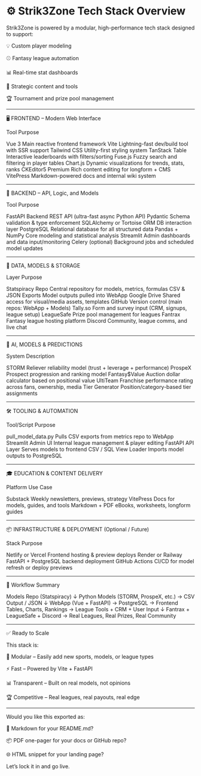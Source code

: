 
# ⚙️ Strik3Zone Tech Stack Overview

Strik3Zone is powered by a modular, high-performance tech stack designed to support:

💡 Custom player modeling

⚾ Fantasy league automation

📊 Real-time stat dashboards

🧠 Strategic content and tools

🏆 Tournament and prize pool management



---

🖥️ FRONTEND – Modern Web Interface

Tool	Purpose

Vue 3	Main reactive frontend framework
Vite	Lightning-fast dev/build tool with SSR support
Tailwind CSS	Utility-first styling system
TanStack Table	Interactive leaderboards with filters/sorting
Fuse.js	Fuzzy search and filtering in player tables
Chart.js	Dynamic visualizations for trends, stats, ranks
CKEditor5 Premium	Rich content editing for longform + CMS
VitePress	Markdown-powered docs and internal wiki system



---

🧠 BACKEND – API, Logic, and Models

Tool	Purpose

FastAPI	Backend REST API (ultra-fast async Python API)
Pydantic	Schema validation & type enforcement
SQLAlchemy or Tortoise ORM	DB interaction layer
PostgreSQL	Relational database for all structured data
Pandas + NumPy	Core modeling and statistical analysis
Streamlit	Admin dashboards and data input/monitoring
Celery (optional)	Background jobs and scheduled model updates



---

🧩 DATA, MODELS & STORAGE

Layer	Purpose

Statspiracy Repo	Central repository for models, metrics, formulas
CSV & JSON Exports	Model outputs pulled into WebApp
Google Drive	Shared access for visual/media assets, templates
GitHub	Version control (main repos: WebApp + Models)
Tally.so	Form and survey input (CRM, signups, league setup)
LeagueSafe	Prize pool management for leagues
Fantrax	Fantasy league hosting platform
Discord	Community, league comms, and live chat



---

🧠 AI, MODELS & PREDICTIONS

System	Description

STORM	Reliever reliability model (trust + leverage + performance)
ProspeX	Prospect progression and ranking model
Fantasy$Value	Auction dollar calculator based on positional value
UltiTeam	Franchise performance rating across fans, ownership, media
Tier Generator	Position/category-based tier assignments



---

🛠️ TOOLING & AUTOMATION

Tool/Script	Purpose

pull_model_data.py	Pulls CSV exports from metrics repo to WebApp
Streamlit Admin UI	Internal league management & player editing
FastAPI API Layer	Serves models to frontend
CSV / SQL View Loader	Imports model outputs to PostgreSQL



---

🎓 EDUCATION & CONTENT DELIVERY

Platform	Use Case

Substack	Weekly newsletters, previews, strategy
VitePress	Docs for models, guides, and tools
Markdown + PDF	eBooks, worksheets, longform guides



---

📦 INFRASTRUCTURE & DEPLOYMENT (Optional / Future)

Stack	Purpose

Netlify or Vercel	Frontend hosting & preview deploys
Render or Railway	FastAPI + PostgreSQL backend deployment
GitHub Actions	CI/CD for model refresh or deploy previews



---

🔁 Workflow Summary

Models Repo (Statspiracy)
   ↓ Python Models (STORM, ProspeX, etc.)
   → CSV Output / JSON
   ↓
WebApp (Vue + FastAPI)
   → PostgreSQL
   → Frontend Tables, Charts, Rankings
   → League Tools + CRM + User Input
   ↓
Fantrax + LeagueSafe + Discord
   → Real Leagues, Real Prizes, Real Community


---

✅ Ready to Scale

This stack is:

🔧 Modular – Easily add new sports, models, or league types

⚡ Fast – Powered by Vite + FastAPI

📊 Transparent – Built on real models, not opinions

🏆 Competitive – Real leagues, real payouts, real edge



---

Would you like this exported as:

📄 Markdown for your README.md?

📦 PDF one-pager for your docs or GitHub repo?

🌐 HTML snippet for your landing page?


Let’s lock it in and go live.


